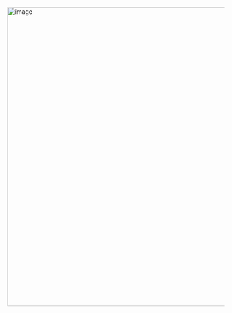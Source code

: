 <img width="1472" height="691" alt="image" src="https://github.com/user-attachments/assets/d6c52ec9-7541-455c-8b11-973c8ac59120" />

